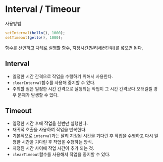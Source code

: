 Interval / Timeour
===

사용방법
```js
setInterval(hello(), 1000);
setTimeout(gello(), 1000);
```
함수를 선언하고 차례로 실행할 함수, 지정시간(밀리세컨단위)를 넣으면 된다.


## Interval
- 일정한 시간 간격으로 작업을 수행하기 위해서 사용한다.
- `clearInterval`함수를 사용해 중지할 수 있다.
- 주의할 점은 일정한 시간 간격으로 실행되는 작업이 그 시간 간격보다 오래걸릴 경우 문제가 발생할 수 있다.


## Timeout
- 일정한 시간 후에 작업을 한번만 실행한다.
- 재귀적 호출을 사용하여 작업을 반복한다.
- 기본적으로 `interval`과는 달리 지정된 시간을 기다린 후 작업을 수행하고 다시 일정한 시간을 기다린 후 작업을 수행하는 방식.
- 지정된 시간 사이에 작업 시간이 추가 되는 것.
- `clearTimeout`함수를 사용해서 작업을 중지할 수 있다.
